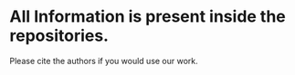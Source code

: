# All Information is present inside the repositories.

Please cite the authors if you would use our work. 
